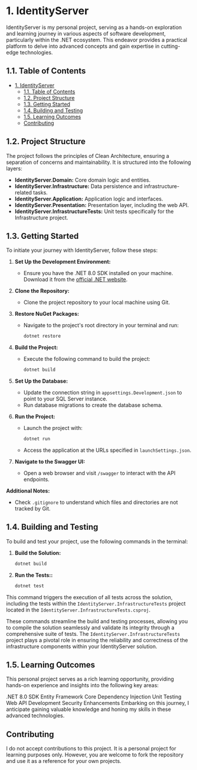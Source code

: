 # 1. IdentityServer

IdentityServer is my personal project, serving as a hands-on exploration and learning journey in various aspects of software development, particularly within the .NET ecosystem. This endeavor provides a practical platform to delve into advanced concepts and gain expertise in cutting-edge technologies.

## 1.1. Table of Contents

- [1. IdentityServer](#1-identityserver)
  - [1.1. Table of Contents](#11-table-of-contents)
  - [1.2. Project Structure](#12-project-structure)
  - [1.3. Getting Started](#13-getting-started)
  - [1.4. Building and Testing](#14-building-and-testing)
  - [1.5. Learning Outcomes](#15-learning-outcomes)
  - [Contributing](#contributing)

## 1.2. Project Structure

The project follows the principles of Clean Architecture, ensuring a separation of concerns and maintainability. It is structured into the following layers:

- **IdentityServer.Domain:** Core domain logic and entities.
- **IdentityServer.Infrastructure:** Data persistence and infrastructure-related tasks.
- **IdentityServer.Application:** Application logic and interfaces.
- **IdentityServer.Presentation:** Presentation layer, including the web API.
- **IdentityServer.InfrastructureTests:** Unit tests specifically for the Infrastructure project.

## 1.3. Getting Started

To initiate your journey with IdentityServer, follow these steps:

1. **Set Up the Development Environment:**
   - Ensure you have the .NET 8.0 SDK installed on your machine. Download it from the [official .NET website](https://dotnet.microsoft.com/download).

2. **Clone the Repository:**
   - Clone the project repository to your local machine using Git.

3. **Restore NuGet Packages:**
   - Navigate to the project's root directory in your terminal and run:

     ```bash
     dotnet restore
     ```

4. **Build the Project:**
   - Execute the following command to build the project:

     ```bash
     dotnet build
     ```

5. **Set Up the Database:**
   - Update the connection string in `appsettings.Development.json` to point to your SQL Server instance.
   - Run database migrations to create the database schema.

6. **Run the Project:**
   - Launch the project with:

     ```bash
     dotnet run
     ```

   - Access the application at the URLs specified in `launchSettings.json`.

7. **Navigate to the Swagger UI:**
   - Open a web browser and visit `/swagger` to interact with the API endpoints.

**Additional Notes:**

- Check `.gitignore` to understand which files and directories are not tracked by Git.

## 1.4. Building and Testing

To build and test your project, use the following commands in the terminal:

1. **Build the Solution:**

   ```bash
   dotnet build
    ```

2. **Run the Tests::**

   ```bash
   dotnet test
   ```

This command triggers the execution of all tests across the solution, including the tests within the `IdentityServer.InfrastructureTests` project located in the `IdentityServer.InfrastructureTests.csproj`.

These commands streamline the build and testing processes, allowing you to compile the solution seamlessly and validate its integrity through a comprehensive suite of tests. The `IdentityServer.InfrastructureTests` project plays a pivotal role in ensuring the reliability and correctness of the infrastructure components within your IdentityServer solution.

## 1.5. Learning Outcomes

This personal project serves as a rich learning opportunity, providing hands-on experience and insights into the following key areas:

.NET 8.0 SDK
Entity Framework Core
Dependency Injection
Unit Testing
Web API Development
Security Enhancements
Embarking on this journey, I anticipate gaining valuable knowledge and honing my skills in these advanced technologies.

## Contributing

I do not accept contributions to this project. It is a personal project for learning purposes only. However, you are welcome to fork the repository and use it as a reference for your own projects.
